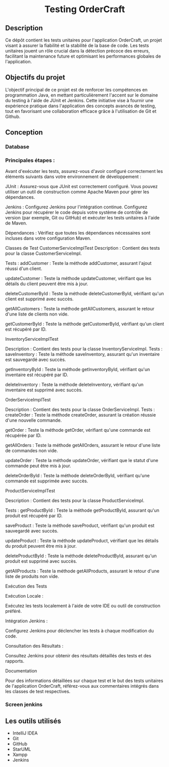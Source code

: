 <h1 align="center">
  Testing OrderCraft
</h1>

## Description
Ce dépôt contient les tests unitaires pour l'application OrderCraft, un projet visant à assurer la fiabilité et la stabilité de la base de code. Les tests unitaires jouent un rôle crucial dans la détection précoce des erreurs, facilitant la maintenance future et optimisant les performances globales de l'application.
## Objectifs du projet
L'objectif principal de ce projet est de renforcer les compétences en programmation Java, en mettant particulièrement l'accent sur le domaine du testing à l'aide de JUnit et Jenkins. Cette initiative vise à fournir une expérience pratique dans l'application des concepts avancés de testing, tout en favorisant une collaboration efficace grâce à l'utilisation de Git et Github.

## Conception
### Database

### Principales étapes :
Avant d'exécuter les tests, assurez-vous d'avoir configuré correctement les éléments suivants dans votre environnement de développement :

JUnit : Assurez-vous que JUnit est correctement configuré. Vous pouvez utiliser un outil de construction comme Apache Maven pour gérer les dépendances.

Jenkins : Configurez Jenkins pour l'intégration continue. Configurez Jenkins pour récupérer le code depuis votre système de contrôle de version (par exemple, Git ou GitHub) et exécuter les tests unitaires à l'aide de Maven.

Dépendances : Vérifiez que toutes les dépendances nécessaires sont incluses dans votre configuration Maven.

Classes de Test
CustomerServiceImplTest
Description : Contient des tests pour la classe CustomerServiceImpl.

Tests :
addCustomer : Teste la méthode addCustomer, assurant l'ajout réussi d'un client.

updateCustomer : Teste la méthode updateCustomer, vérifiant que les détails du client peuvent être mis à jour.

deleteCustomerById : Teste la méthode deleteCustomerById, vérifiant qu'un client est supprimé avec succès.

getAllCustomers : Teste la méthode getAllCustomers, assurant le retour d'une liste de clients non vide.

getCustomerById : Teste la méthode getCustomerById, vérifiant qu'un client est récupéré par ID.

InventoryServiceImplTest

Description : Contient des tests pour la classe InventoryServiceImpl.
Tests :
saveInventory : Teste la méthode saveInventory, assurant qu'un inventaire est sauvegardé avec succès.

getInventoryById : Teste la méthode getInventoryById, vérifiant qu'un inventaire est récupéré par ID.

deleteInventory : Teste la méthode deleteInventory, vérifiant qu'un inventaire est supprimé avec succès.

OrderServiceImplTest

Description : Contient des tests pour la classe OrderServiceImpl.
Tests :
createOrder : Teste la méthode createOrder, assurant la création réussie d'une nouvelle commande.

getOrder : Teste la méthode getOrder, vérifiant qu'une commande est récupérée par ID.

getAllOrders : Teste la méthode getAllOrders, assurant le retour d'une liste de commandes non vide.

updateOrder : Teste la méthode updateOrder, vérifiant que le statut d'une commande peut être mis à jour.

deleteOrderById : Teste la méthode deleteOrderById, vérifiant qu'une commande est supprimée avec succès.

ProductServiceImplTest

Description : Contient des tests pour la classe ProductServiceImpl.

Tests :
getProductById : Teste la méthode getProductById, assurant qu'un produit est récupéré par ID.

saveProduct : Teste la méthode saveProduct, vérifiant qu'un produit est sauvegardé avec succès.

updateProduct : Teste la méthode updateProduct, vérifiant que les détails du produit peuvent être mis à jour.

deleteProductById : Teste la méthode deleteProductById, assurant qu'un produit est supprimé avec succès.

getAllProducts : Teste la méthode getAllProducts, assurant le retour d'une liste de produits non vide.

Exécution des Tests

Exécution Locale :

Exécutez les tests localement à l'aide de votre IDE ou outil de construction préféré.

Intégration Jenkins :

Configurez Jenkins pour déclencher les tests à chaque modification du code.

Consultation des Résultats :

Consultez Jenkins pour obtenir des résultats détaillés des tests et des rapports.

Documentation

Pour des informations détaillées sur chaque test et le but des tests unitaires de l'application OrderCraft, référez-vous aux commentaires intégrés dans les classes de test respectives.

### Screen jenkins

## Les outils utilisés <a name = "outils-utilisés"></a>
- IntelliJ IDEA
- Git
- GitHub
- StarUML
- Xampp
- Jenkins
